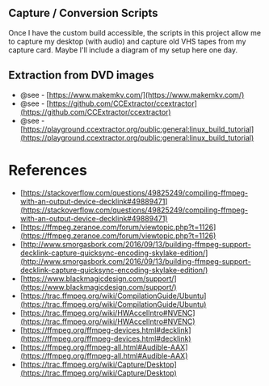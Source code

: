 

## Capture / Conversion Scripts

Once I have the custom build accessible, the scripts in this project allow me to capture my desktop (with audio) and capture old VHS tapes from my capture card.  Maybe I'll include a diagram of my setup here one day.

## Extraction from DVD images

* @see - [https://www.makemkv.com/](https://www.makemkv.com/)
* @see - [https://github.com/CCExtractor/ccextractor](https://github.com/CCExtractor/ccextractor)
* @see - [https://playground.ccextractor.org/public:general:linux_build_tutorial](https://playground.ccextractor.org/public:general:linux_build_tutorial)

# References

* [https://stackoverflow.com/questions/49825249/compiling-ffmpeg-with-an-output-device-decklink#49889471](https://stackoverflow.com/questions/49825249/compiling-ffmpeg-with-an-output-device-decklink#49889471)
* [https://ffmpeg.zeranoe.com/forum/viewtopic.php?t=1126](https://ffmpeg.zeranoe.com/forum/viewtopic.php?t=1126)
* [http://www.smorgasbork.com/2016/09/13/building-ffmpeg-support-decklink-capture-quicksync-encoding-skylake-edition/](http://www.smorgasbork.com/2016/09/13/building-ffmpeg-support-decklink-capture-quicksync-encoding-skylake-edition/)
* [https://www.blackmagicdesign.com/support/](https://www.blackmagicdesign.com/support/)
* [https://trac.ffmpeg.org/wiki/CompilationGuide/Ubuntu](https://trac.ffmpeg.org/wiki/CompilationGuide/Ubuntu)
* [https://trac.ffmpeg.org/wiki/HWAccelIntro#NVENC](https://trac.ffmpeg.org/wiki/HWAccelIntro#NVENC)
* [https://ffmpeg.org/ffmpeg-devices.html#decklink](https://ffmpeg.org/ffmpeg-devices.html#decklink)
* [https://ffmpeg.org/ffmpeg-all.html#Audible-AAX](https://ffmpeg.org/ffmpeg-all.html#Audible-AAX)
* [https://trac.ffmpeg.org/wiki/Capture/Desktop](https://trac.ffmpeg.org/wiki/Capture/Desktop)
